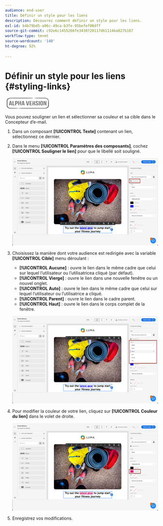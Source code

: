 ```yaml
---
audience: end-user
title: Définir un style pour les liens
description: Découvrez comment définir un style pour les liens.
exl-id: b4b79bd5-a96c-49ca-b3fe-95befef00dff
source-git-commit: c92e6c1455266fe3430720117d61114ba027b187
workflow-type: tm+mt
source-wordcount: '140'
ht-degree: 92%

---
```


# Définir un style pour les liens {#styling-links}

![](../assets/do-not-localize/badge.png)

Vous pouvez souligner un lien et sélectionner sa couleur et sa cible dans le Concepteur d’e-mail.

1. Dans un composant **[!UICONTROL Texte]** contenant un lien, sélectionnez ce dernier.

1. Dans le menu **[!UICONTROL Paramètres des composants]**, cochez **[!UICONTROL Souligner le lien]** pour que le libellé soit souligné.

   ![](assets/link_1.png)

1. Choisissez la manière dont votre audience est redirigée avec la variable **[!UICONTROL Cible]** menu déroulant :

   * **[!UICONTROL Aucune]** : ouvre le lien dans le même cadre que celui sur lequel l’utilisateur ou l’utilisatricea cliqué (par défaut).
   * **[!UICONTROL Vierge]** : ouvre le lien dans une nouvelle fenêtre ou un nouvel onglet.
   * **[!UICONTROL Auto]** : ouvre le lien dans le même cadre que celui sur lequel l’utilisateur ou l’utilisatrice a cliqué.
   * **[!UICONTROL Parent]** : ouvre le lien dans le cadre parent.
   * **[!UICONTROL Haut]** : ouvre le lien dans le corps complet de la fenêtre.

   ![](assets/link_2.png)

1. Pour modifier la couleur de votre lien, cliquez sur **[!UICONTROL Couleur du lien]** dans le volet de droite.

   ![](assets/link_3.png)

1. Enregistrez vos modifications.
